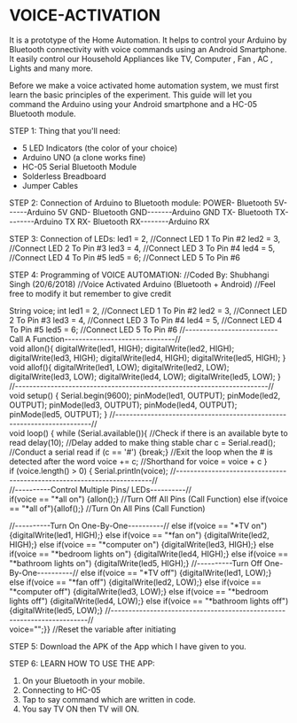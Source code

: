 # VOICE-ACTIVATION

It is a prototype of the Home Automation. It helps to control your Arduino by Bluetooth connectivity with voice commands using an Android Smartphone. It easily control our Household Appliances like TV, Computer , Fan , AC , Lights and many more.

Before we make a voice activated home automation system, we must first learn the basic principles of the experiment. This guide will let you command the Arduino using your Android smartphone and a HC-05 Bluetooth module.

STEP 1: 
Thing that you'll need:
- 5 LED Indicators (the color of your choice)
- Arduino UNO (a clone works fine)
- HC-05 Serial Bluetooth Module
- Solderless Breadboard
- Jumper Cables

STEP 2:
Connection of Arduino to Bluetooth module:
POWER- Bluetooth 5V------Arduino 5V
GND- Bluetooth GND-------Arduino GND
TX-  Bluetooth TX--------Arduino TX
RX-  Bluetooth RX--------Arduino RX

STEP 3:
Connection of LEDs:
led1 = 2, //Connect LED 1 To Pin #2 
led2 = 3, //Connect LED 2 To Pin #3 
led3 = 4, //Connect LED 3 To Pin #4 
led4 = 5, //Connect LED 4 To Pin #5 
led5 = 6; //Connect LED 5 To Pin #6 

STEP 4:
Programming of VOICE AUTOMATION:
//Coded By: Shubhangi Singh (20/6/2018)
//Voice Activated Arduino (Bluetooth + Android)
//Feel free to modify it but remember to give credit


String voice;
int 
led1 = 2, //Connect LED 1 To Pin #2 
led2 = 3, //Connect LED 2 To Pin #3 
led3 = 4, //Connect LED 3 To Pin #4 
led4 = 5, //Connect LED 4 To Pin #5 
led5 = 6; //Connect LED 5 To Pin #6 
//--------------------------Call A Function-------------------------------//  
void allon(){
     digitalWrite(led1, HIGH); 
     digitalWrite(led2, HIGH); 
     digitalWrite(led3, HIGH); 
     digitalWrite(led4, HIGH); 
     digitalWrite(led5, HIGH); 
}
void allof(){
     digitalWrite(led1, LOW); 
     digitalWrite(led2, LOW); 
     digitalWrite(led3, LOW); 
     digitalWrite(led4, LOW); 
     digitalWrite(led5, LOW);
}
//-----------------------------------------------------------------------//  
void setup() {
  Serial.begin(9600);
  pinMode(led1, OUTPUT); 
  pinMode(led2, OUTPUT); 
  pinMode(led3, OUTPUT); 
  pinMode(led4, OUTPUT); 
  pinMode(led5, OUTPUT); 
}
//-----------------------------------------------------------------------//  
void loop() {
  while (Serial.available()){  //Check if there is an available byte to read
  delay(10); //Delay added to make thing stable 
  char c = Serial.read(); //Conduct a serial read
  if (c == '#') {break;} //Exit the loop when the # is detected after the word
  voice += c; //Shorthand for voice = voice + c
  }  
  if (voice.length() > 0) {
    Serial.println(voice); 
//-----------------------------------------------------------------------//    
  //----------Control Multiple Pins/ LEDs----------//  
       if(voice == "*all on") {allon();}  //Turn Off All Pins (Call Function)
  else if(voice == "*all of"){allof();} //Turn On  All Pins (Call Function)
  
  //----------Turn On One-By-One----------// 
  else if(voice == "*TV on") {digitalWrite(led1, HIGH);} 
  else if(voice == "*fan on") {digitalWrite(led2, HIGH);}
  else if(voice == "*computer on") {digitalWrite(led3, HIGH);}
  else if(voice == "*bedroom lights on") {digitalWrite(led4, HIGH);}
  else if(voice == "*bathroom lights on") {digitalWrite(led5, HIGH);}
  //----------Turn Off One-By-One----------// 
  else if(voice == "*TV off") {digitalWrite(led1, LOW);} 
  else if(voice == "*fan off") {digitalWrite(led2, LOW);}
  else if(voice == "*computer off") {digitalWrite(led3, LOW);}
  else if(voice == "*bedroom lights off") {digitalWrite(led4, LOW);}
  else if(voice == "*bathroom lights off") {digitalWrite(led5, LOW);}
//-----------------------------------------------------------------------//  
voice="";}} //Reset the variable after initiating

STEP 5:
Download the APK of the App which I have given to you.

STEP 6:
LEARN HOW TO USE THE APP:
1. On your Bluetooth in your mobile.
2. Connecting to HC-05
3. Tap to say command which are written in code.
4. You say TV ON then TV will ON.





